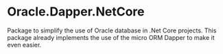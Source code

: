 # Oracle.Dapper.NetCore
Package to simplify the use of Oracle database in .Net Core projects. This package already implements the use of the micro ORM Dapper to make it even easier.


